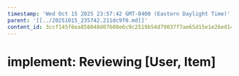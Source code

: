 ```yaml
---
timestamp: 'Wed Oct 15 2025 23:57:42 GMT-0400 (Eastern Daylight Time)'
parent: '[[../20251015_235742.211dc9f0.md]]'
content_id: 3ccf145f6ea858048d07608e6c9c2519b54d79037f7ae65d15e1e26ed14ffafe
---
```


# implement: Reviewing \[User, Item]
